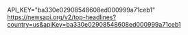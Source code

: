 API_KEY="ba330e02908548608ed000999a71ceb1"
https://newsapi.org/v2/top-headlines?country=us&apiKey=ba330e02908548608ed000999a71ceb1